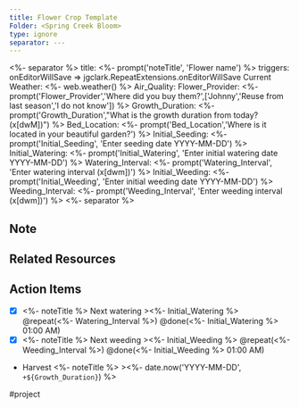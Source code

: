 ```yaml
---
title: Flower Crop Template
Folder: <Spring Creek Bloom>
type: ignore 
separator: ---
---
```

<%- separator %>
title: <%- prompt('noteTitle', 'Flower name') %>
triggers: onEditorWillSave => jgclark.RepeatExtensions.onEditorWillSave
Current Weather: <%- web.weather() %>
Air_Quality:
Flower_Provider: <%- prompt('Flower_Provider','Where did you buy them?',['Johnny','Reuse from last season','I do not know']) %>
Growth_Duration: <%- prompt('Growth_Duration',"What is the growth duration from today? (x[dwM])") %>
Bed_Location: <%- prompt('Bed_Location','Where is it located in your beautiful garden?') %>
Initial_Seeding: <%- prompt('Initial_Seeding', 'Enter seeding date YYYY-MM-DD') %>
Initial_Watering: <%- prompt('Initial_Watering', 'Enter initial watering date YYYY-MM-DD') %>
Watering_Interval: <%- prompt('Watering_Interval', 'Enter watering interval  (x[dwm])') %>
Initial_Weeding: <%- prompt('Initial_Weeding', 'Enter initial weeding date YYYY-MM-DD') %>
Weeding_Interval: <%- prompt('Weeding_Interval', 'Enter weeding interval (x[dwm])') %>
<%- separator %>

## Note


## Related Resources


## Action Items
- [x] <%- noteTitle %> Next watering ><%- Initial_Watering %> @repeat(<%- Watering_Interval %>) @done(<%- Initial_Watering %> 01:00 AM)
- [x] <%- noteTitle %> Next weeding ><%- Initial_Weeding %>  @repeat(<%- Weeding_Interval %>) @done(<%- Initial_Weeding %> 01:00 AM)
* Harvest <%- noteTitle %> ><%- date.now('YYYY-MM-DD', `+${Growth_Duration}`) %>

#project 
